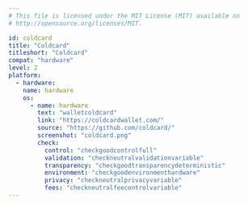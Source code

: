 ```yaml
---
# This file is licensed under the MIT License (MIT) available on
# http://opensource.org/licenses/MIT.

id: coldcard
title: "Coldcard"
titleshort: "Coldcard"
compat: "hardware"
level: 2
platform:
  - hardware:
    name: hardware
    os:
      - name: hardware
        text: "walletcoldcard"
        link: "https://coldcardwallet.com/"
        source: "https://github.com/coldcard/"
        screenshot: "coldcard.png"
        check:
          control: "checkgoodcontrolfull"
          validation: "checkneutralvalidationvariable"
          transparency: "checkgoodtransparencydeterministic"
          environment: "checkgoodenvironmenthardware"
          privacy: "checkneutralprivacyvariable"
          fees: "checkneutralfeecontrolvariable"
---
```

